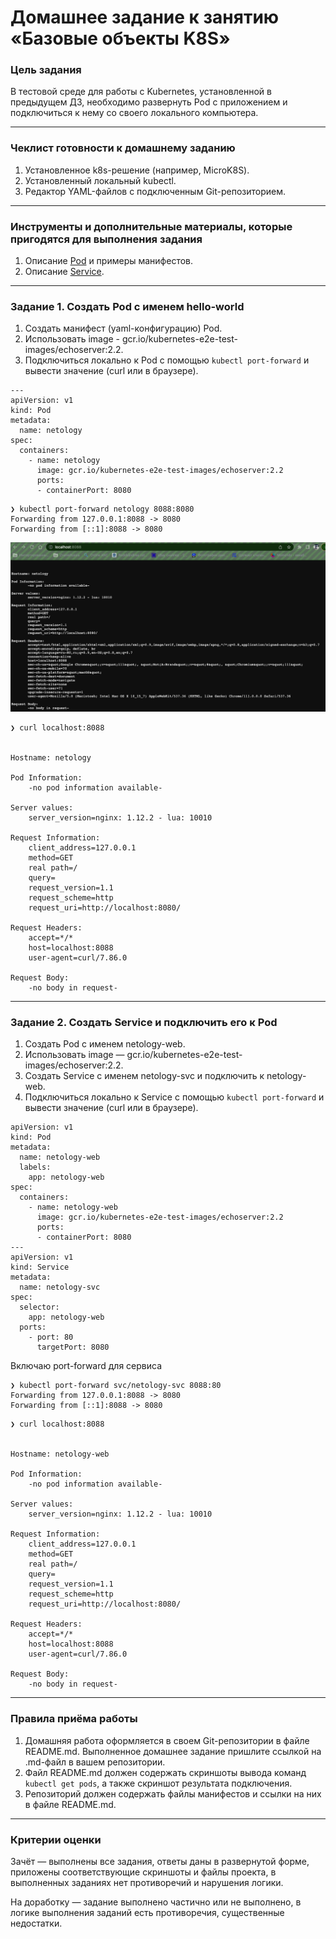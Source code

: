 # Домашнее задание к занятию «Базовые объекты K8S»

### Цель задания

В тестовой среде для работы с Kubernetes, установленной в предыдущем ДЗ, необходимо развернуть Pod с приложением и подключиться к нему со своего локального компьютера. 

------

### Чеклист готовности к домашнему заданию

1. Установленное k8s-решение (например, MicroK8S).
2. Установленный локальный kubectl.
3. Редактор YAML-файлов с подключенным Git-репозиторием.

------

### Инструменты и дополнительные материалы, которые пригодятся для выполнения задания

1. Описание [Pod](https://kubernetes.io/docs/concepts/workloads/pods/) и примеры манифестов.
2. Описание [Service](https://kubernetes.io/docs/concepts/services-networking/service/).

------

### Задание 1. Создать Pod с именем hello-world

1. Создать манифест (yaml-конфигурацию) Pod.
2. Использовать image - gcr.io/kubernetes-e2e-test-images/echoserver:2.2.
3. Подключиться локально к Pod с помощью `kubectl port-forward` и вывести значение (curl или в браузере).
```
---
apiVersion: v1
kind: Pod
metadata:
  name: netology
spec:
  containers:
    - name: netology
      image: gcr.io/kubernetes-e2e-test-images/echoserver:2.2
      ports:
      - containerPort: 8080
```

```
❯ kubectl port-forward netology 8088:8080
Forwarding from 127.0.0.1:8088 -> 8080
Forwarding from [::1]:8088 -> 8080
```

![curl web](./pics/pic1.png)

```
❯ curl localhost:8088


Hostname: netology

Pod Information:
	-no pod information available-

Server values:
	server_version=nginx: 1.12.2 - lua: 10010

Request Information:
	client_address=127.0.0.1
	method=GET
	real path=/
	query=
	request_version=1.1
	request_scheme=http
	request_uri=http://localhost:8080/

Request Headers:
	accept=*/*  
	host=localhost:8088  
	user-agent=curl/7.86.0  

Request Body:
	-no body in request-

```


------

### Задание 2. Создать Service и подключить его к Pod

1. Создать Pod с именем netology-web.
2. Использовать image — gcr.io/kubernetes-e2e-test-images/echoserver:2.2.
3. Создать Service с именем netology-svc и подключить к netology-web.
4. Подключиться локально к Service с помощью `kubectl port-forward` и вывести значение (curl или в браузере).
```
apiVersion: v1
kind: Pod
metadata:
  name: netology-web
  labels:
    app: netology-web
spec:
  containers:
    - name: netology-web
      image: gcr.io/kubernetes-e2e-test-images/echoserver:2.2
      ports:
      - containerPort: 8080
---
apiVersion: v1
kind: Service
metadata:
  name: netology-svc
spec:
  selector:
    app: netology-web
  ports:
    - port: 80
      targetPort: 8080
```

Включаю port-forward для сервиса
```
❯ kubectl port-forward svc/netology-svc 8088:80
Forwarding from 127.0.0.1:8088 -> 8080
Forwarding from [::1]:8088 -> 8080
```


```
❯ curl localhost:8088


Hostname: netology-web

Pod Information:
	-no pod information available-

Server values:
	server_version=nginx: 1.12.2 - lua: 10010

Request Information:
	client_address=127.0.0.1
	method=GET
	real path=/
	query=
	request_version=1.1
	request_scheme=http
	request_uri=http://localhost:8080/

Request Headers:
	accept=*/*  
	host=localhost:8088  
	user-agent=curl/7.86.0  

Request Body:
	-no body in request-
```
------

### Правила приёма работы

1. Домашняя работа оформляется в своем Git-репозитории в файле README.md. Выполненное домашнее задание пришлите ссылкой на .md-файл в вашем репозитории.
2. Файл README.md должен содержать скриншоты вывода команд `kubectl get pods`, а также скриншот результата подключения.
3. Репозиторий должен содержать файлы манифестов и ссылки на них в файле README.md.

------

### Критерии оценки
Зачёт — выполнены все задания, ответы даны в развернутой форме, приложены соответствующие скриншоты и файлы проекта, в выполненных заданиях нет противоречий и нарушения логики.

На доработку — задание выполнено частично или не выполнено, в логике выполнения заданий есть противоречия, существенные недостатки.

